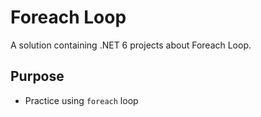 # Foreach Loop
A solution containing .NET 6 projects about Foreach Loop.

## Purpose
- Practice using `foreach` loop